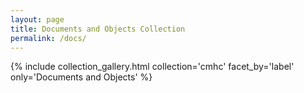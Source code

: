 ```yaml
---
layout: page
title: Documents and Objects Collection
permalink: /docs/
---
```


{% include collection_gallery.html collection='cmhc' facet_by='label' only='Documents and Objects' %}
